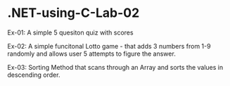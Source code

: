 # .NET-using-C-Lab-02

Ex-01: A simple 5 quesiton quiz with scores

Ex-02: A simple funcitonal Lotto game - that adds 3 numbers from 1-9 randomly and allows user 5 attempts to figure the answer.

Ex-03: Sorting Method that scans through an Array and sorts the values in descending order.
